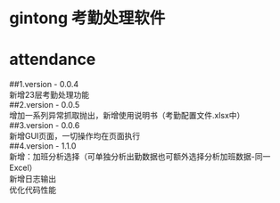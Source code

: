 gintong 考勤处理软件
===================
# attendance
##1.version - 0.0.4<br>
        新增23层考勤处理功能<br>
##2.version - 0.0.5<br>
        增加一系列异常抓取抛出，新增使用说明书（考勤配置文件.xlsx中）<br>
##3.version - 0.0.6<br>
        新增GUI页面，一切操作均在页面执行<br>
##4.version - 1.1.0<br>
        新增：加班分析选择（可单独分析出勤数据也可额外选择分析加班数据-同一Excel）<br>
        新增日志输出<br>
        优化代码性能<br>
